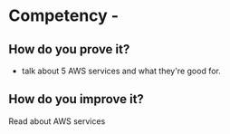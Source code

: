 # Competency - 

## How do you prove it?

- talk about 5 AWS services and what they're good for.

## How do you improve it?

Read about AWS services

